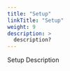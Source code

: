 ```yaml
---
title: "Setup"
linkTitle: "Setup"
weight: 9
description: >
  description? 
---
```


Setup Description
